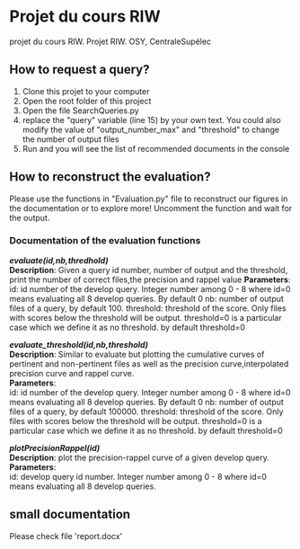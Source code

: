 # Projet du cours RIW
projet du cours RIW. Projet RIW. OSY, CentraleSupélec

## How to request a query?
1. Clone this projet to your computer
2. Open the root folder of this project
3. Open the file SearchQueries.py
4. replace the "query" variable (line 15) by your own text. You could also modify the value of "output_number_max" and "threshold" to change the number of output files
5. Run and you will see the list of recommended documents in the console

## How to reconstruct the evaluation?
Please use the functions in "Evaluation.py" file to reconstruct our figures in the documentation or to explore more!
Uncomment the function and wait for the output.  

### Documentation of the evaluation functions
***evaluate(id,nb,thredhold)***  
**Description**: Given a query id number, number of output and the threshold, print the number of correct files,the precision and rappel value
**Parameters**:  
  id: id number of the develop query. Integer number among 0 - 8 where id=0 means evaluating all 8 develop queries. By default 0
  nb: number of output files of a query, by default 100.
  threshold: threshold of the score. Only files with scores below the threshold will be output. threshold=0 is a particular case which we define it as no threshold. by default threshold=0
  
***evaluate_threshold(id,nb,threshold)***  
**Description**: Similar to evaluate but plotting the cumulative curves of pertinent and non-pertinent files as well as the precision curve,interpolated precision curve and rappel curve.  
**Parameters**:    
  id: id number of the develop query. Integer number among 0 - 8 where id=0 means evaluating all 8 develop queries. By default 0
  nb: number of output files of a query, by default 100000.
  threshold: threshold of the score. Only files with scores below the threshold will be output. threshold=0 is a particular case which we define it as no threshold. by default threshold=0
  
 ***plotPrecisionRappel(id)***  
**Description**: plot the precision-rappel curve of a given develop query.  
**Parameters**:  
  id: develop query id number. Integer number among 0 - 8 where id=0 means evaluating all 8 develop queries.

## small documentation
Please check file 'report.docx'


